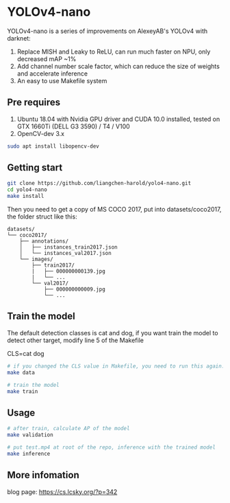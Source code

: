 # YOLOv4-nano

YOLOv4-nano is a series of improvements on AlexeyAB's YOLOv4 with darknet:
1. Replace MISH and Leaky to ReLU, can run much faster on NPU, only decreased mAP ~1%
2. Add channel number scale factor, which can reduce the size of weights and accelerate inference
3. An easy to use Makefile system

## Pre requires
1. Ubuntu 18.04 with Nvidia GPU driver and CUDA 10.0 installed, tested on GTX 1660Ti (DELL G3 3590) / T4 / V100
2. OpenCV-dev 3.x
``` sh
sudo apt install libopencv-dev
```

## Getting start
``` sh
git clone https://github.com/liangchen-harold/yolo4-nano.git
cd yolo4-nano
make install
```
Then you need to get a copy of MS COCO 2017, put into datasets/coco2017, the folder struct like this:

```
datasets/
└── coco2017/
    ├── annotations/
    │   ├── instances_train2017.json
    │   └── instances_val2017.json
    └── images/
        ├── train2017/
        |   ├── 000000000139.jpg
        |   └── ...
        └── val2017/
            ├── 000000000009.jpg
            └── ...
```

## Train the model
The default detection classes is cat and dog, if you want train the model to detect other target, modify line 5 of the Makefile

CLS=cat dog

``` sh
# if you changed the CLS value in Makefile, you need to run this again:
make data

# train the model
make train
```
## Usage
``` sh
# after train, calculate AP of the model
make validation

# put test.mp4 at root of the repo, inference with the trained model
make inference
```

## More infomation
blog page: https://cs.lcsky.org/?p=342
